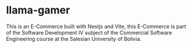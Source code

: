 # llama-gamer
This is an E-Commerce built with Nestjs and Vite, this E-Commerce is part of the Software Development IV subject of the Commercial Software Engineering course at the Salesian University of Bolivia.
